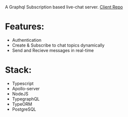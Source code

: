A Graphql Subscription based live-chat server. 
[Client Repo](https://github.com/shaynelar/ts-chat-web "Ts-Chat-Client")

# Features:
- Authentication
- Create & Subscribe to chat topics dynamically
- Send and Recieve messages in real-time


# Stack:
- Typescript
- Apollo-server
- NodeJS
- TypegraphQL
- TypeORM
- PostgreSQL
